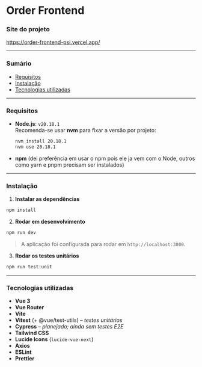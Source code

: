 # Order Frontend

### Site do projeto

https://order-frontend-psi.vercel.app/

---

### Sumário

- [Requisitos](#requisitos)
- [Instalação](#instalação)
- [Tecnologias utilizadas](#tecnologias-utilizadas)

---

### Requisitos

- **Node.js**: `v20.18.1`  
  Recomenda-se usar **nvm** para fixar a versão por projeto:

  ```sh
  nvm install 20.18.1
  nvm use 20.18.1
  ```

- **npm** (dei preferência em usar o npm pois ele ja vem com o Node, outros como yarn e pnpm precisam ser instalados)

---

### Instalação

1. **Instalar as dependências**

```sh
npm install
```

2. **Rodar em desenvolvimento**

```sh
npm run dev
```

> A aplicação foi configurada para rodar em `http://localhost:3000`.

3. **Rodar os testes unitários**

```sh
npm run test:unit
```

---

### Tecnologias utilizadas

- **Vue 3**
- **Vue Router**
- **Vite**
- **Vitest** (+ @vue/test-utils) – _testes unitários_
- **Cypress** – _planejado; ainda sem testes E2E_
- **Tailwind CSS**
- **Lucide Icons** (`lucide-vue-next`)
- **Axios**
- **ESLint**
- **Prettier**
